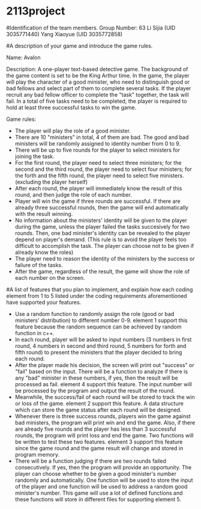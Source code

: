 # 2113project

#Identification of the team members.
Group Number: 63
Li Sijia (UID 3035771440)
Yang Xiaoyue (UID 3035772858)


#A description of your game and introduce the game rules.

Name: Avalon

Description: A one-player text-based detective game. The background of the game content is set to be the King Arthur time. In the game, the player will play the character of a good minister, who need to distinguish good or bad fellows and select part of them to complete several tasks. If the player recruit any bad fellow officer to complete the "task" together, the task will fail. In a total of five tasks need to be completed, the player is required to hold at least three successful tasks to win the game. 

Game rules: 
- The player will play the role of a good minister.
- There are 10 "ministers" in total, 4 of them are bad. The good and bad ministers will be randomly assigned to identity number from 0 to 9.
- There will be up to five rounds for the player to select ministers for joining the task.
- For the first round, the player need to select three ministers; for the second and the third round, the player need to select four ministers; for the forth and the fifth round, the player need to select five ministers. (excluding the player herself)
- After each round, the player will immediately know the result of this round, and then judge the role of each number.
- Player will win the game if three rounds are successful. If there are already three successful rounds, then the game will end automatically with the result winning.
- No information about the ministers' identity will be given to the player during the game, unless the player failed the tasks succesively for two rounds. Then, one bad minister's identity can be revealed to the player depend on player's demand.
  (This rule is to avoid the player feels too difficult to accomplish the task. The player can choose not to be given if already know the roles)
- The player need to reason the identity of the ministers by the success or failure of the tasks.
- After the game, regardless of the result, the game will show the role of each number on the screen.

#A list of features that you plan to implement, and explain how each coding element from 1 to 5 listed under the coding requirements aforementioned have supported your features.

- Use a random function to randomly assign the role (good or bad ministers' distribution) to different number 0-9.
  element 1 support this feature because the random sequence can be achieved by random function in c++.
- In each round, player will be asked to input numbers (3 numbers in first round, 4 numbers in second and third round, 5 numbers for forth and fifth round) to present the ministers that the player decided to bring each round.
- After the player made his decision, the screen will print out "success" or "fail" based on the input. There will be a function to analyze if there is any "bad" minister in these numbers, if yes, then the result will be processed as fail.
  element 4 support this feature. The input number will be processed by the program and output the result of the round.
- Meanwhile, the success/fail of each round will be stored to track the win or loss of the game.
  element 2 support this feature. A data structure which can store the game status after each round will be designed.
- Whenever there is three success rounds, players win the game against bad ministers, the program will print win and end the game. Also, if there are already five rounds and the player has less than 3 successful rounds, the program will print loss and end the game. Two functions will be written to test these two features.
  element 3 support this feature since the game round and the game result will change and stored in program memory.
- There will be a function judging if there are two rounds failed consecutively. If yes, then the program will provide an opportunity. The player can choose whether to be given a good minister's number randomly and automatically. One function will be used to store the input of the player and one function will be used to address a random good minister's number.
  This game will use a lot of defined functions and these functions will store in different files for supporting element 5.
